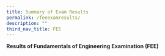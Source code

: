 ```yaml
---
title: Summary of Exam Results
permalink: /feeexamresults/
description: ""
third_nav_title: FEE
---
```

**Results of Fundamentals of Engineering Examination (FEE)**
